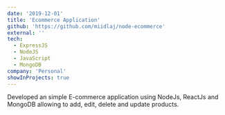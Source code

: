 ```yaml
---
date: '2019-12-01'
title: 'Ecommerce Application'
github: 'https://github.com/miidlaj/node-ecommerce'
external: ''
tech:
  - ExpressJS
  - NodeJS
  - JavaScript
  - MongoDB
company: 'Personal'
showInProjects: true
---
```


Developed an simple E-commerce application using NodeJs, ReactJs and MongoDB allowing to add, edit, delete and update products.